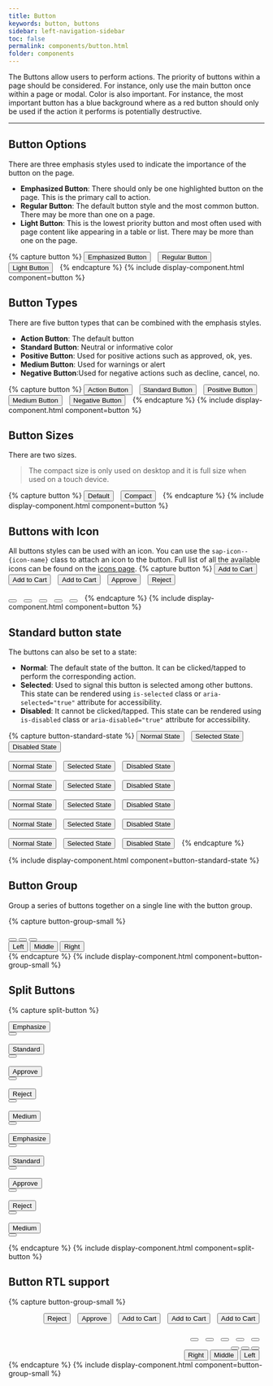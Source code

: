 ```yaml
---
title: Button
keywords: button, buttons
sidebar: left-navigation-sidebar
toc: false
permalink: components/button.html
folder: components
---
```


The Buttons allow users to perform actions. The priority of buttons within a page should be considered. For instance, only use the main button once within a page or modal.
Color is also important. For instance, the most important button has a blue background where as a red button should only be used if the action it performs is potentially destructive.

<hr>

## Button Options
There are three emphasis styles used to indicate the importance of the button on the page.
- **Emphasized Button**: There should only be one highlighted button on the page. This is the primary call to action.
- **Regular Button**: The default button style and the most common button. There may be more than one on a page.
- **Light Button**: This is the lowest priority button and most often used with page content like appearing in a table or list. There may be more than one on the page.

{% capture button %}
<button class="fd-button--emphasized">Emphasized Button</button>
<button class="fd-button">Regular Button</button>
<button class="fd-button--light">Light Button</button>
{% endcapture %}
{% include display-component.html component=button %}

## Button Types

There are five button types that can be combined with the emphasis styles.
- **Action Button**: The default button
- **Standard Button**: Neutral or informative color
- **Positive Button**: Used for positive actions such as approved, ok, yes.
- **Medium Button**: Used for warnings or alert
- **Negative Button**:Used for negative actions such as decline, cancel, no.


{% capture button %}
<button class="fd-button">Action Button</button>
<button class="fd-button--standard">Standard Button</button>
<button class="fd-button--positive">Positive Button</button>
<button class="fd-button--medium">Medium Button</button>
<button class="fd-button--negative">Negative Button</button>
{% endcapture %}
{% include display-component.html component=button %}


## Button Sizes
There are two sizes.

> The compact size is only used on desktop and it is full size when used on a touch device.

{% capture button %}
<button class="fd-button">Default</button>
<button class="fd-button--compact">Compact</button>
{% endcapture %}
{% include display-component.html component=button %}


## Buttons with Icon
All buttons styles can be used with an icon. You can use the `sap-icon--{icon-name}` class to attach an icon to the button.
Full list of all the available icons can be found on the <a href="icon.html">icons page</a>.
{% capture button %}
<button class="fd-button--emphasized sap-icon--cart">Add to Cart</button>
<button class="fd-button sap-icon--cart">Add to Cart</button>
<button class="fd-button--light sap-icon--cart">Add to Cart</button>
<button class="fd-button--emphasized fd-button--positive sap-icon--accept">Approve</button>
<button class="fd-button--emphasized fd-button--negative sap-icon--decline">Reject</button>
<br><br>
<button class="fd-button sap-icon--cart"></button>
<button class="fd-button--light sap-icon--cart"></button>
<button class="fd-button--standard sap-icon--filter"></button>
<button class="fd-button--emphasized fd-button--positive sap-icon--accept"></button>
<button class="fd-button--emphasized fd-button--negative sap-icon--decline"></button>
{% endcapture %}
{% include display-component.html component=button %}


## Standard button state
The buttons can also be set to a state:

* **Normal**: The default state of the button. It can be clicked/tapped to perform the corresponding action.
* **Selected**: Used to signal this button is selected among other buttons. This state can be rendered using `is-selected` class or `aria-selected="true"` attribute for accessibility.
* **Disabled**: It cannot be clicked/tapped.  This state can be rendered using `is-disabled` class or `aria-disabled="true"` attribute for accessibility.

{% capture button-standard-state %}
<button class="fd-button--emphasized">Normal State</button>
<button class="fd-button--emphasized" aria-selected="true">Selected State</button>
<button class="fd-button--emphasized" aria-disabled="true">Disabled State</button>
<br><br>
<button class="fd-button">Normal State</button>
<button class="fd-button" aria-selected="true">Selected State</button>
<button class="fd-button" aria-disabled="true">Disabled State</button>
<br><br>
<button class="fd-button--light">Normal State</button>
<button class="fd-button--light" aria-selected="true">Selected State</button>
<button class="fd-button--light" aria-disabled="true">Disabled State</button>
<br><br>
<button class="fd-button--standard">Normal State</button>
<button class="fd-button--standard" aria-selected="true">Selected State</button>
<button class="fd-button--standard" aria-disabled="true">Disabled State</button>
<br><br>
<button class="fd-button--positive">Normal State</button>
<button class="fd-button--positive" aria-selected="true">Selected State</button>
<button class="fd-button--positive" aria-disabled="true">Disabled State</button>
<br><br>
<button class=" fd-button--negative">Normal State</button>
<button class=" fd-button--negative" aria-selected="true">Selected State</button>
<button class=" fd-button--negative" aria-disabled="true">Disabled State</button>
{% endcapture %}

{% include display-component.html component=button-standard-state %}


## Button Group
Group a series of buttons together on a single line with the button group.

{% capture button-group-small %}
<div class="fd-button-group" role="group" aria-label="Group label">
  <button class="fd-button sap-icon--survey"></button>
  <button class="fd-button sap-icon--pie-chart" aria-pressed="true"></button>
  <button class="fd-button sap-icon--pool"></button>
</div>

<div class="fd-button-group" role="group" aria-label="Group label">
  <button class="fd-button fd-button--compact" aria-pressed="true">Left</button>
  <button class="fd-button fd-button--compact">Middle</button>
  <button class="fd-button fd-button--compact">Right</button>
</div>
{% endcapture %}
{% include display-component.html component=button-group-small %}


## Split Buttons 

{% capture split-button %}
<div>
  <button class="fd-button--emphasized fd-button--splitbutton">Emphasize</button>
  <div class="fd-div--dropdown">
    <button class="fd-button--emphasized sap-icon--slim-arrow-down fd-button--splitdropdown"></button>
  </div>
</div>
<br>
<div>
  <button class="fd-button--emphasized fd-button--standard  fd-button--splitbutton">Standard</button>
  <div class="fd-div--dropdown">
    <button class="fd-button--emphasized fd-button--standard sap-icon--slim-arrow-down fd-button--splitdropdown"></button>
  </div>
</div>
<br>
<div>
  <button class="fd-button--emphasized fd-button--positive  fd-button--splitbutton">Approve</button>
  <div class="fd-div--dropdown">
    <button class="fd-button--emphasized fd-button--positive sap-icon--slim-arrow-down fd-button--splitdropdown"></button>
  </div>
</div>
<br>
<div>
  <button class="fd-button--emphasized fd-button--negative  fd-button--splitbutton">Reject</button>
  <div class="fd-div--dropdown">
    <button class="fd-button--emphasized fd-button--negative sap-icon--slim-arrow-down fd-button--splitdropdown"></button>
  </div>
</div>
<br>
<div>
  <button class="fd-button--emphasized fd-button--medium fd-button--splitbutton">Medium</button>
  <div class="fd-div--dropdown">
    <button class="fd-button--emphasized fd-button--medium sap-icon--slim-arrow-down fd-button--splitdropdown"></button>
  </div>
</div>
<br>
<div>
  <button class="fd-button--emphasized sap-icon--delete fd-button--splitbutton">Emphasize</button>
  <div class="fd-div--dropdown">
    <button class="fd-button--emphasized sap-icon--slim-arrow-down fd-button--splitdropdown"></button>
  </div>
</div>
<br>
<div>
  <button class="fd-button--emphasized sap-icon--delete fd-button--standard  fd-button--splitbutton">Standard</button>
  <div class="fd-div--dropdown">
    <button class="fd-button--emphasized fd-button--standard sap-icon--slim-arrow-down fd-button--splitdropdown"></button>
  </div>
</div>
<br>
<div>
  <button class="fd-button--emphasized sap-icon--accept fd-button--positive  fd-button--splitbutton">Approve</button>
  <div class="fd-div--dropdown">
    <button class="fd-button--emphasized fd-button--positive sap-icon--slim-arrow-down fd-button--splitdropdown"></button>
  </div>
</div>
<br>
<div>
  <button class="fd-button--emphasized fd-button--negative  sap-icon--decline fd-button--splitbutton">Reject</button>
  <div class="fd-div--dropdown">
    <button class="fd-button--emphasized fd-button--negative sap-icon--slim-arrow-down fd-button--splitdropdown"></button>
  </div>
</div>
<br>
<div>
  <button class="fd-button--emphasized fd-button--medium sap-icon--message-warning fd-button--splitbutton">Medium</button>
  <div class="fd-div--dropdown">
    <button class="fd-button--emphasized fd-button--medium sap-icon--slim-arrow-down fd-button--splitdropdown"></button>
  </div>
</div>


{% endcapture %}
{% include display-component.html component=split-button %}


## Button RTL support
{% capture button-group-small %}
<div dir="rtl">
<button class="fd-button--emphasized sap-icon--cart">Add to Cart</button>
<button class="fd-button sap-icon--cart">Add to Cart</button>
<button class="fd-button--light sap-icon--cart">Add to Cart</button>
<button class="fd-button--emphasized fd-button--positive sap-icon--accept">Approve</button>
<button class="fd-button--emphasized fd-button--negative sap-icon--decline">Reject</button>
<br><br>
<button class="fd-button sap-icon--cart"></button>
<button class="fd-button--light sap-icon--cart"></button>
<button class="fd-button--standard sap-icon--filter"></button>
<button class="fd-button--emphasized fd-button--positive sap-icon--accept"></button>
<button class="fd-button--emphasized fd-button--negative sap-icon--decline"></button>
<div class="fd-button-group" role="group" aria-label="Group label">
  <button class="fd-button sap-icon--survey"></button>
  <button class="fd-button sap-icon--pie-chart" aria-pressed="true"></button>
  <button class="fd-button sap-icon--pool"></button>
</div>

<div class="fd-button-group" role="group" aria-label="Group label">
  <button class="fd-button fd-button--compact" aria-pressed="true">Left</button>
  <button class="fd-button fd-button--compact">Middle</button>
  <button class="fd-button fd-button--compact">Right</button>
</div>
</div>
{% endcapture %}
{% include display-component.html component=button-group-small %}

<br>

<style media="screen">
.fd-button,
.fd-button-group,
[class*="fd-button--"]{
	margin-right: 10px;
}

.fd-button-group [class*="fd-button"]{
	margin-right: 0px;
}


</style>
